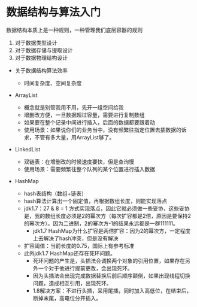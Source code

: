 # 数据结构与算法入门

数据结构本质上是一种规则，一种管理我们底层容器的规则

1. 对于数据类型设计
2. 对于数据存储与提取设计
3. 对于数据物理结构设计



- 关于数据结构算法效率
  - 时间复杂度、空间复杂度

- ArrayList
  - 概念就是别管我用不用，先开一组空间给我
  - 增删改方便，一旦数据超过容量，需要进行复制数组
  - 如果要在整个记录中间进行插入，后面的数据都要跟着动
  - 使用场景：如果说你们的业务当中，没有频繁往指定位置去插数据的诉求，不管有多大量，用ArrayList够了。
- LinkedList
  - 双链表：在增删改的时候速度要快，但是查询慢
  - 使用场景：需要频繁往整个队列的某个位置进行插入数据
- HashMap
  - hash表结构（数组+链表）
  - hash算法计算出一个固定值，再根据数组长度，则能实现落点
  - jdk1.7：27  &   8   =  1 方式实现落点，因此它就必须做一些妥协，这些妥协是，我的数组长度必须是2的幂次方（每次扩容都是2倍，原因是要保持2的幂次方）。因为二进制，2的幂次方-1的结果永远都是一群111111。
    - jdk1.7 HashMap为什么扩容是两倍扩容：因为2的幂次方，一定程度上去解决了hash冲突，但是没有解决
  - 扩容阈值：当前长度的0.75，国际上有参考标准
  - 此外jdk1.7 HashMap还存在死环问题。
    - 死环问题的产生是，头插法会调换两个对象的引用位置，如果存在另外一个对于他进行提前更改，会出现死环。
    - 因为头插法会出现完成数据替换后前后顺序颠倒，如果出现线程切换问题，造成相互引用，出现死环。
    - 1.8解决方案：不进行头插，采用尾插，同时加入高低位，在结束后，断掉末尾，高电位分开插入。